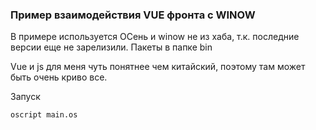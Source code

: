 ### Пример взаимодействия VUE фронта с WINOW

В примере используется ОСень и winow не из хаба, т.к. последние версии еще не зарелизили. Пакеты в папке bin

Vue и js для меня чуть понятнее чем китайский, поэтому там может быть очень криво все.

Запуск 
```
oscript main.os
```